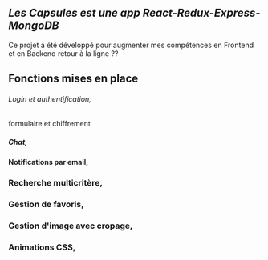 ## *Les Capsules est une app React-Redux-Express-MongoDB*

Ce projet a été développé pour augmenter mes compétences en Frontend et en Backend
retour à la ligne ??

## Fonctions mises en place

###### Login et authentification,
formulaire et chiffrement
##### Chat,
#### Notifications par email,
### Recherche multicritère,
### Gestion de favoris,
### Gestion d'image avec cropage,
### Animations CSS,